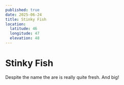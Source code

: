 ```yaml
---
published: true
date: 2025-06-24
title: Stinky Fish
location:
  latitude: 46
  longitude: 47
  elevation: 48
---
```

# Stinky Fish

Despite the name the are is really quite fresh. And big!